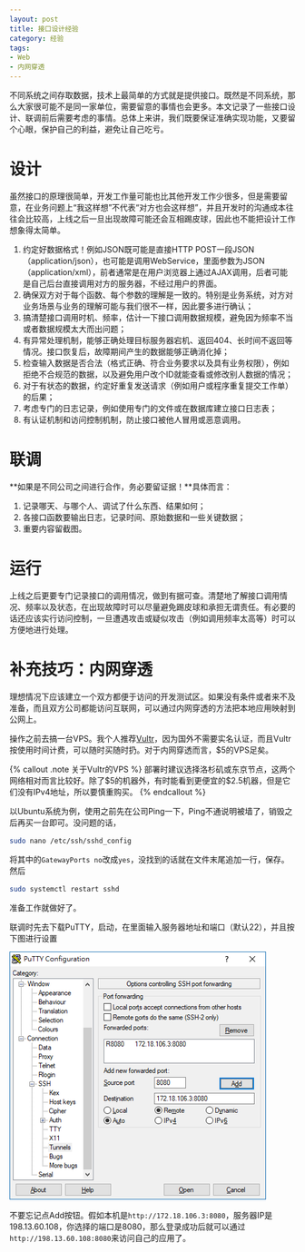 ```yaml
---
layout: post
title: 接口设计经验
category: 经验
tags: 
- Web
- 内网穿透
---
```

不同系统之间存取数据，技术上最简单的方式就是提供接口。既然是不同系统，那么大家很可能不是同一家单位，需要留意的事情也会更多。本文记录了一些接口设计、联调前后需要考虑的事情。总体上来讲，我们既要保证准确实现功能，又要留个心眼，保护自己的利益，避免让自己吃亏。
<!-- more --> 

# 设计
虽然接口的原理很简单，开发工作量可能也比其他开发工作少很多，但是需要留意，在业务问题上“我这样想”不代表“对方也会这样想”，并且开发时的沟通成本往往会比较高，上线之后一旦出现故障可能还会互相踢皮球，因此也不能把设计工作想象得太简单。

1. 约定好数据格式！例如JSON既可能是直接HTTP POST一段JSON（application/json），也可能是调用WebService，里面参数为JSON（application/xml），前者通常是在用户浏览器上通过AJAX调用，后者可能是自己后台直接调用对方的服务器，不经过用户的界面。
2. 确保双方对于每个函数、每个参数的理解是一致的。特别是业务系统，对方对业务场景与业务的理解可能与我们很不一样，因此要多进行确认；
3. 搞清楚接口调用时机、频率，估计一下接口调用数据规模，避免因为频率不当或者数据规模太大而出问题；
4. 有异常处理机制，能够正确处理目标服务器宕机、返回404、长时间不返回等情况。接口恢复后，故障期间产生的数据能够正确消化掉；
5. 检查输入数据是否合法（格式正确、符合业务要求以及具有业务权限），例如拒绝不合规范的数据，以及避免用户改个ID就能查看或修改别人数据的情况；
6. 对于有状态的数据，约定好重复发送请求（例如用户或程序重复提交工作单）的后果；
7. 考虑专门的日志记录，例如使用专门的文件或在数据库建立接口日志表；
8. 有认证机制和访问控制机制，防止接口被他人冒用或恶意调用。

# 联调
**如果是不同公司之间进行合作，务必要留证据！**具体而言：

1. 记录哪天、与哪个人、调试了什么东西、结果如何；
2. 各接口函数要输出日志，记录时间、原始数据和一些关键数据；
3. 重要内容留截图。

# 运行
上线之后更要专门记录接口的调用情况，做到有据可查。清楚地了解接口调用情况、频率以及状态，在出现故障时可以尽量避免踢皮球和承担无谓责任。有必要的话还应该实行访问控制，一旦遭遇攻击或疑似攻击（例如调用频率太高等）时可以方便地进行处理。

# 补充技巧：内网穿透
理想情况下应该建立一个双方都便于访问的开发测试区。如果没有条件或者来不及准备，而且双方公司都能访问互联网，可以通过内网穿透的方法把本地应用映射到公网上。

操作之前去搞一台VPS。我个人推荐[Vultr](https://vultr.com)，因为国外不需要实名认证，而且Vultr按使用时间计费，可以随时买随时扔。对于内网穿透而言，$5的VPS足矣。

{% callout .note 关于Vultr的VPS %}
部署时建议选择洛杉矶或东京节点，这两个网络相对而言比较好。除了\$5的机器外，有时能看到更便宜的\$2.5机器，但是它们没有IPv4地址，所以要慎重购买。
{% endcallout %}

以Ubuntu系统为例，使用之前先在公司Ping一下，Ping不通说明被墙了，销毁之后再买一台即可。没问题的话，

```bash
sudo nano /etc/ssh/sshd_config
```

将其中的`GatewayPorts no`改成`yes`，没找到的话就在文件末尾追加一行，保存。然后

```bash
sudo systemctl restart sshd
```

准备工作就做好了。

联调时先去下载PuTTY，启动，在里面输入服务器地址和端口（默认22），并且按下图进行设置

![PuTTY设置](/img/cross-company-debug/putty-tunnel.png)

不要忘记点Add按钮。假如本机是`http://172.18.106.3:8080`，服务器IP是198.13.60.108，你选择的端口是8080，那么登录成功后就可以通过`http://198.13.60.108:8080`来访问自己的应用了。
